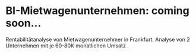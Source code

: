 # BI-Mietwagenunternehmen: coming soon...
Rentabilitätanalyse von Mietwagenunternehmer in Frankfurt. Analyse von 2 Unternehmen mit je 60-80K monatlichen Umsatz . 
